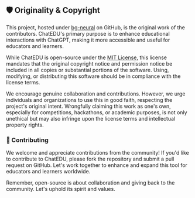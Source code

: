 ## 🛡️ Originality & Copyright

This project, hosted under [bg-neural](https://github.com/bg-neural) on GitHub, is the original work of the contributors. ChatEDU's primary purpose is to enhance educational interactions with ChatGPT, making it more accessible and useful for educators and learners.

While ChatEDU is open-source under the [MIT License](LICENSE), this license mandates that the original copyright notice and permission notice be included in all copies or substantial portions of the software. Using, modifying, or distributing this software should be in compliance with the license terms.

We encourage genuine collaboration and contributions. However, we urge individuals and organizations to use this in good faith, respecting the project's original intent. Wrongfully claiming this work as one's own, especially for competitions, hackathons, or academic purposes, is not only unethical but may also infringe upon the license terms and intellectual property rights.

### 🤝 Contributing

We welcome and appreciate contributions from the community! If you'd like to contribute to ChatEDU, please fork the repository and submit a pull request on GitHub. Let's work together to enhance and expand this tool for educators and learners worldwide.

Remember, open-source is about collaboration and giving back to the community. Let's uphold its spirit and values.
